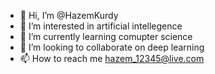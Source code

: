 - 👋 Hi, I’m @HazemKurdy
- 👀 I’m interested in artificial intellegence 
- 🌱 I’m currently learning comupter science
- 💞️ I’m looking to collaborate on deep learning
- 📫 How to reach me hazem_12345@live.com

<!---
HazemKurdy/HazemKurdy is a ✨ special ✨ repository because its `README.md` (this file) appears on your GitHub profile.
You can click the Preview link to take a look at your changes.
--->
